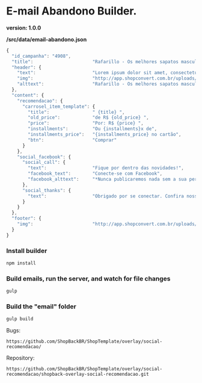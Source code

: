 # E-mail Abandono Builder.

__version: 1.0.0__

__/src/data/email-abandono.json__
```javascript
{
  "id_campanha": "4908",
  "title":                      "Rafarillo - Os melhores sapatos masculinos do Brasil.",
  "header": {
    "text":                     "Lorem ipsum dolor sit amet, consectetur adipiscing elit.",
    "img":                      "http://app.shopconvert.com.br/uploads/imagens/rafarillo/overlay-social-recomendacao/assets/img/logo-rafarillo-190x50.png",
    "alttext":                  "Rafarillo - Os melhores sapatos masculinos do Brasil."
  },
  "content": {
    "recomendacao": {
      "carrosel_item_template": {
        "title":                " {title} ",
        "old_price":            "de R$ {old_price} ",
        "price":                "Por: R$ {price} ",
        "installments":         "Ou {installments}x de",
        "installments_price":   "{installments_price} no cartão",
        "btn":                  "Comprar"
      }
    },
    "social_facebook": {
      "social_call": {
        "text":                 "Fique por dentro das novidades!",
        "facebook_text":        "Conecte-se com Facebook",
        "facebook_alttext":     "*Nunca publicaremos nada sem a sua permissão"
      },
      "social_thanks": {
        "text":                 "Obrigado por se conectar. Confira nossas ofertas exclusivas."
      }
    }
  },
  "footer": {
    "img":                      "http://app.shopconvert.com.br/uploads/imagens/rafarillo/overlay-social-recomendacao/assets/img/powered-by-shopback.png"
  }
}
```



### Install builder
```javascript
npm install
```

### Build emails, run the server, and watch for file changes
```javascript
gulp
```

### Build the "email" folder
```javascript
gulp build
```


Bugs:
```
https://github.com/ShopBackBR/ShopTemplate/overlay/social-recomendacao/
```

Repository:
```
https://github.com/ShopBackBR/ShopTemplate/overlay/social-recomendacao/shopback-overlay-social-recomendacao.git
```